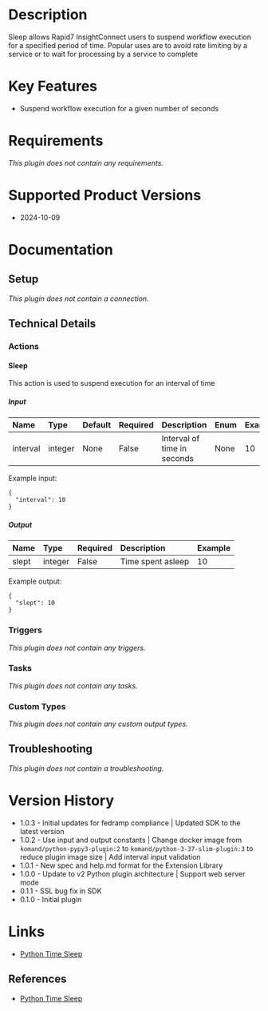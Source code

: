 # Description

Sleep allows Rapid7 InsightConnect users to suspend workflow execution for a specified period of time. Popular uses are to avoid rate limiting by a service or to wait for processing by a service to complete

# Key Features

* Suspend workflow execution for a given number of seconds

# Requirements
  
*This plugin does not contain any requirements.*

# Supported Product Versions

* 2024-10-09

# Documentation

## Setup
  
*This plugin does not contain a connection.*

## Technical Details

### Actions


#### Sleep

This action is used to suspend execution for an interval of time

##### Input

|Name|Type|Default|Required|Description|Enum|Example|Placeholder|Tooltip|
| :--- | :--- | :--- | :--- | :--- | :--- | :--- | :--- | :--- |
|interval|integer|None|False|Interval of time in seconds|None|10|None|None|
  
Example input:

```
{
  "interval": 10
}
```

##### Output

|Name|Type|Required|Description|Example|
| :--- | :--- | :--- | :--- | :--- |
|slept|integer|False|Time spent asleep|10|
  
Example output:

```
{
  "slept": 10
}
```
### Triggers
  
*This plugin does not contain any triggers.*
### Tasks
  
*This plugin does not contain any tasks.*

### Custom Types
  
*This plugin does not contain any custom output types.*

## Troubleshooting
  
*This plugin does not contain a troubleshooting.*

# Version History

* 1.0.3 - Initial updates for fedramp compliance | Updated SDK to the latest version
* 1.0.2 - Use input and output constants | Change docker image from `komand/python-pypy3-plugin:2` to `komand/python-3-37-slim-plugin:3` to reduce plugin image size | Add interval input validation
* 1.0.1 - New spec and help.md format for the Extension Library
* 1.0.0 - Update to v2 Python plugin architecture | Support web server mode
* 0.1.1 - SSL bug fix in SDK
* 0.1.0 - Initial plugin

# Links

* [Python Time Sleep](https://docs.python.org/3/library/time.html#time.sleep)

## References

* [Python Time Sleep](https://docs.python.org/3/library/time.html#time.sleep)
